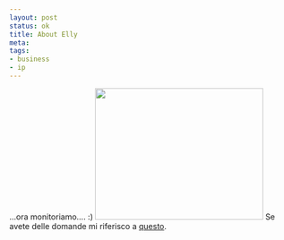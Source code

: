 ```yaml
--- 
layout: post
status: ok
title: About Elly
meta: 
tags: 
- business
- ip
---
```

...ora monitoriamo.... :)
<a href="http://matteoflora.com/wp-content/uploads/2011/03/about-elly-torrent-Risultati-di-Yahoo-Italia-Search.png"><img src="http://matteoflora.com/wp-content/uploads/2011/03/about-elly-torrent-Risultati-di-Yahoo-Italia-Search-300x235.png" alt="" title="about elly  torrent - Risultati di Yahoo  Italia Search" width="300" height="235" class="aligncenter size-medium wp-image-163" /></a>
Se avete delle domande mi riferisco a [questo](http://blog.quintarelli.it/files/ordinanza-pfa-ms.pdf).
